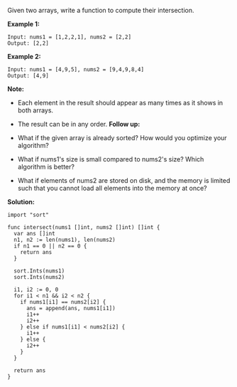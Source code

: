 
Given two arrays, write a function to compute their intersection.

**Example 1:**
```
Input: nums1 = [1,2,2,1], nums2 = [2,2]
Output: [2,2]
```
**Example 2:**
```
Input: nums1 = [4,9,5], nums2 = [9,4,9,8,4]
Output: [4,9]
```
**Note:**

- Each element in the result should appear as many times as it shows in both arrays.
- The  result can be in any order.
**Follow up:**

- What if the given array is already sorted? How would you optimize your algorithm?
- What if nums1's size is small compared to nums2's size? Which algorithm is better?
- What if elements of nums2 are stored on disk, and the memory is limited such that you cannot load all elements into the memory at once?

**Solution:**

```golang
import "sort"

func intersect(nums1 []int, nums2 []int) []int {
  var ans []int
  n1, n2 := len(nums1), len(nums2)
  if n1 == 0 || n2 == 0 {
    return ans
  }

  sort.Ints(nums1)
  sort.Ints(nums2)

  i1, i2 := 0, 0
  for i1 < n1 && i2 < n2 {
    if nums1[i1] == nums2[i2] {
      ans = append(ans, nums1[i1])
      i1++
      i2++
    } else if nums1[i1] < nums2[i2] {
      i1++
    } else {
      i2++
    }
  }

  return ans
}
```
